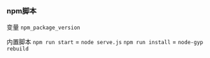 ### npm脚本
变量 `npm_package_version`

内置脚本
`npm run start` = `node serve.js`
`npm run install` =  `node-gyp rebuild`
